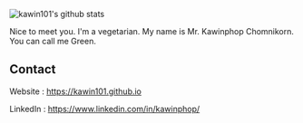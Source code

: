 ![kawin101's github stats](https://github-readme-stats.vercel.app/api?username=kawin101&show_icons=true)

Nice to meet you. I'm a vegetarian. My name is Mr. Kawinphop Chomnikorn. You can call me Green.

## Contact

Website : https://kawin101.github.io

LinkedIn : https://www.linkedin.com/in/kawinphop/
